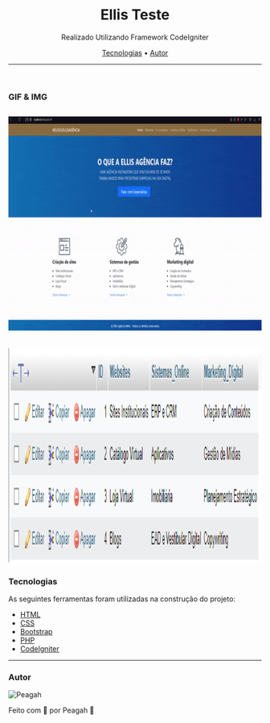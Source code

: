 <h1 align="center">Ellis Teste</h1>

<p align="center">Realizado Utilizando Framework CodeIgniter</p>

<p align="center">
 <a href="#tecnologias">Tecnologias</a> •
 <a href="#autor">Autor</a>
</p>

---

<br>

### GIF & IMG

<h2>
  <img src="img/Ellis.gif" height="425" />
</h2>

<h2>
  <img src="img/banco.png" height="425" width="800"/>
</h2>

### Tecnologias

As seguintes ferramentas foram utilizadas na construção do projeto:

- [HTML](https://developer.mozilla.org/pt-BR/docs/Web/HTML)
- [CSS](https://developer.mozilla.org/pt-BR/docs/Web/CSS)
- [Bootstrap](https://getbootstrap.com)
- [PHP](https://developer.mozilla.org/pt-BR/docs/Glossary/PHP)
- [CodeIgniter](https://codeigniter.com)
---

### Autor

<img alt="Peagah" title="Peagah" src="https://avatars.githubusercontent.com/u/105545343?s=400&u=7bdea01d63265349adcf159e74bf7e77160db9f8&v=4" height="100" width="100" />

Feito com 💜 por Peagah 👋
